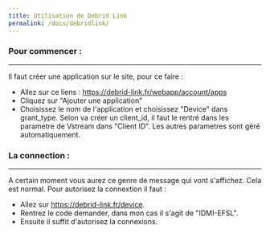 ```yaml
---
title: Utilisation de Debrid Link
permalink: /docs/debridlink/
---
```


### Pour commencer :
---

Il faut créer une application sur le site, pour ce faire :
- Allez sur ce liens : https://debrid-link.fr/webapp/account/apps
- Cliquez sur "Ajouter une application"
- Choisissez le nom de l'application et choisissez "Device" dans grant_type.
Selon va créer un client_id, il faut le rentré dans les parametre de Vstream dans "Client ID".
Les autres parametres sont géré automatiquement.

### La connection :
---
A certain moment vous aurez ce genre de message qui vont s'affichez. Cela est normal.
Pour autorisez la connextion il faut :
- Allez sur https://debrid-link.fr/device.
- Rentrez le code demander, dans mon cas il s'agit de "IDMI-EFSL".
- Ensuite il suffit d'autorisez la connexions.
<a href="https://zupimages.net/viewer.php?id=21/02/lb1e.png"><img src="https://zupimages.net/up/21/02/lb1e.png" alt="" /></a>
